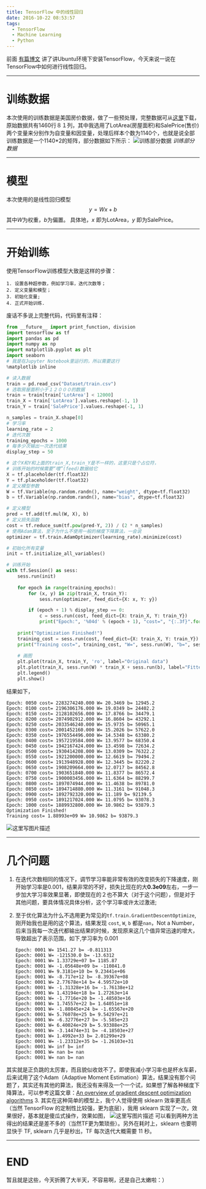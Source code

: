 ```yaml
---
title: TensorFlow 中的线性回归
date: 2016-10-22 08:53:57
tags:
  - TensorFlow
  - Machine Learning
  - Python
---
```


前面 [有篇博文](http://blog.csdn.net/u010099080/article/details/52333935) 讲了讲Ubuntu环境下安装TensorFlow，今天来说一说在TensorFlow中如何进行线性回归。

<!-- more -->

---

# 训练数据
本次使用的训练数据是美国房价数据，做了一些预处理，完整数据可从[这里](https://www.kaggle.com/c/house-prices-advanced-regression-techniques/data)下载，原始数据共有1460行８１列，其中我选用了LotArea(房屋面积)和SalePrice(售价)两个变量来分别作为自变量和因变量，处理后样本个数为1140个，也就是说全部训练数据是一个1140*2的矩阵，部分数据如下所示：
![训练部分数据](http://img.blog.csdn.net/20161022194326754)
*训练部分数据*

---

# 模型
本次使用的是线性回归模型 $$y=Wx+b$$ 其中$W$为权重，$b$为偏置。
具体地，$x$ 即为LotArea，$y$ 即为SalePrice。

---

# 开始训练
使用TensorFlow训练模型大致是这样的步骤：

	1. 设置各种超参数，例如学习率，迭代次数等；
	2. 定义变量和模型；
	3. 初始化变量;
	4. 正式开始训练.

废话不多说上完整代码，代码里有注释：

```python
from __future__ import print_function, division
import tensorflow as tf
import pandas as pd
import numpy as np
import matplotlib.pyplot as plt
import seaborn
# 我是在Jupyter Notebook里运行的，所以需要这行
%matplotlib inline

# 读入数据
train = pd.read_csv("Dataset/train.csv")
# 选取房屋面积小于１２０００的数据
train = train[train['LotArea'] < 12000]
train_X = train['LotArea'].values.reshape(-1, 1)
train_Y = train['SalePrice'].values.reshape(-1, 1)

n_samples = train_X.shape[0]
# 学习率
learning_rate = 2
# 迭代次数
training_epochs = 1000
# 每多少次输出一次迭代结果
display_step = 50

# 这个X和Y和上面的train_X,train_Y是不一样的，这里只是个占位符，
# 训练开始的时候需要“喂”(feed)数据给它
X = tf.placeholder(tf.float32)
Y = tf.placeholder(tf.float32)
# 定义模型参数
W = tf.Variable(np.random.randn(), name="weight", dtype=tf.float32)
b = tf.Variable(np.random.randn(), name="bias", dtype=tf.float32)

# 定义模型
pred = tf.add(tf.mul(W, X), b)
# 定义损失函数
cost = tf.reduce_sum(tf.pow(pred-Y, 2)) / (2 * n_samples)
# 使用Adam算法，至于为什么不使用一般的梯度下降算法，一会说
optimizer = tf.train.AdamOptimizer(learning_rate).minimize(cost)

# 初始化所有变量
init = tf.initialize_all_variables()

# 训练开始
with tf.Session() as sess:
    sess.run(init)
    
    for epoch in range(training_epochs):
        for (x, y) in zip(train_X, train_Y):
            sess.run(optimizer, feed_dict={X: x, Y: y})

        if (epoch + 1) % display_step == 0:
            c = sess.run(cost, feed_dict={X: train_X, Y: train_Y})
            print("Epoch:", '%04d' % (epoch + 1), "cost=", "{:.3f}".format(c), "W=", sess.run(W), "b=", sess.run(b))
    
    print("Optimization Finished!")
    training_cost = sess.run(cost, feed_dict={X: train_X, Y: train_Y})
    print("Training cost=", training_cost, "W=", sess.run(W), "b=", sess.run(b), '\n')
    
    # 画图
    plt.plot(train_X, train_Y, 'ro', label="Original data")
    plt.plot(train_X, sess.run(W) * train_X + sess.run(b), label="Fitted line")
    plt.legend()
    plt.show()
```

结果如下，

```
Epoch: 0050 cost= 2283274240.000 W= 20.3469 b= 12945.2
Epoch: 0100 cost= 2196306176.000 W= 19.0349 b= 24402.2
Epoch: 0150 cost= 2128102656.000 W= 17.8766 b= 34479.1
Epoch: 0200 cost= 2074902912.000 W= 16.8604 b= 43292.1
Epoch: 0250 cost= 2033546240.000 W= 15.9735 b= 50965.1
Epoch: 0300 cost= 2001452160.000 W= 15.2026 b= 57622.0
Epoch: 0350 cost= 1976554496.000 W= 14.5348 b= 63380.2
Epoch: 0400 cost= 1957219584.000 W= 13.9577 b= 68350.4
Epoch: 0450 cost= 1942167424.000 W= 13.4598 b= 72634.2
Epoch: 0500 cost= 1930414208.000 W= 13.0309 b= 76322.2
Epoch: 0550 cost= 1921200000.000 W= 12.6619 b= 79494.2
Epoch: 0600 cost= 1913948928.000 W= 12.3445 b= 82220.2
Epoch: 0650 cost= 1908209664.000 W= 12.0717 b= 84562.8
Epoch: 0700 cost= 1903651840.000 W= 11.8377 b= 86572.4
Epoch: 0750 cost= 1900003456.000 W= 11.6364 b= 88299.7
Epoch: 0800 cost= 1897074944.000 W= 11.4638 b= 89781.0
Epoch: 0850 cost= 1894714880.000 W= 11.3161 b= 91048.3
Epoch: 0900 cost= 1892792320.000 W= 11.189 b= 92139.5
Epoch: 0950 cost= 1891217024.000 W= 11.0795 b= 93078.3
Epoch: 1000 cost= 1889932800.000 W= 10.9862 b= 93879.3
Optimization Finished!
Training cost= 1.88993e+09 W= 10.9862 b= 93879.3 
```
![这里写图片描述](http://img.blog.csdn.net/20161022201205063)

---

# 几个问题

 1. 在迭代次数相同的情况下，调节学习率能非常有效的改变损失的下降速度，刚开始学习率是0.001，结果非常的不好，损失比现在的大**0.3e09**左右，一步一步加大学习率效果显著，即使现在的２也不算大（对于这个问题），但是对于其他问题，要具体情况具体分析，这个学习率或许太过激进;
 2. 至于优化算法为什么不选用更为常见的`tf.train.GradientDescentOptimize`,刚开始我也是用的这个算法，结果发现 `cost`, `W`, `b` 都是`nan`，Not a Number，后来当我每一次迭代都输出结果的时候，发现原来这几个值异常迅速的增大，导致超出了表示范围，如下,学习率为 0.001

	```
	Epoch: 0001 W= 1541.27 b= -0.811313
	Epoch: 0001 W= -121530.0 b= -13.6312
	Epoch: 0001 W= 1.33729e+07 b= 1185.87
	Epoch: 0001 W= -1.05648e+09 b= -110841.0
	Epoch: 0001 W= 9.3181e+10 b= 9.23441e+06
	Epoch: 0001 W= -8.717e+12 b= -8.39367e+08
	Epoch: 0001 W= 2.77678e+14 b= 4.59572e+10
	Epoch: 0001 W= -1.31328e+16 b= -1.76138e+12
	Epoch: 0001 W= 1.43194e+18 b= 1.27263e+14
	Epoch: 0001 W= -1.7716e+20 b= -1.48503e+16
	Epoch: 0001 W= 1.74557e+22 b= 1.64051e+18
	Epoch: 0001 W= -1.80845e+24 b= -1.65567e+20
	Epoch: 0001 W= 5.76078e+25 b= 9.54297e+21
	Epoch: 0001 W= -6.32776e+27 b= -5.585e+23
	Epoch: 0001 W= 6.40024e+29 b= 5.93388e+25
	Epoch: 0001 W= -3.14474e+31 b= -4.18503e+27
	Epoch: 0001 W= 1.4992e+33 b= 2.01299e+29
	Epoch: 0001 W= -1.23312e+35 b= -1.26103e+31
	Epoch: 0001 W= inf b= inf
	Epoch: 0001 W= nan b= nan
	Epoch: 0001 W= nan b= nan
	```
其实就是正负跳的太厉害，而且貌似收敛不了。即使我减小学习率也是杯水车薪，后来试用了这个Adam（Adaptive Moment Estimation）算法，结果没有那个问题了，其实还有其他的算法，我还没有来得及一个一个试，如果想了解各种梯度下降算法，可以参考这篇文章：[An overview of gradient descent optimization algorithms](http://sebastianruder.com/optimizing-gradient-descent/index.html)
 3. 其实在这种简单的模型上，我个人觉得使用 sklearn 效率更高点（当然 TensorFlow 的定制性比较强，更为底层），我用 sklearn 实现了一次，效果很好，基本就是傻瓜式操作，效果如图，
![这里写图片描述](http://img.blog.csdn.net/20161022203636514)
可以看到两种方法得出的结果还是差不多的（当然TF更为繁琐些）。另外在耗时上，sklearn 也要明显快于 TF, sklearn 几乎是秒出，TF 每次迭代大概需要 11 秒。

---

# END
暂且就是这些，今天折腾了大半天，不容易啊，还是自己太嫩啦：）